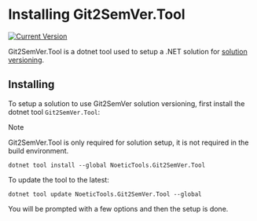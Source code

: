 ﻿---
uid: git2semver-tool-installing
---

# Installing Git2SemVer.Tool

[![Current Version](https://img.shields.io/nuget/v/NoeticTools.Git2SemVer.Tool?label=Git2SemVer.Tool)](https://www.nuget.org/packages/NoeticTools.Git2SemVer.Tool)

Git2SemVer.Tool is a dotnet tool used to setup a .NET solution for [solution versioning](xref:solution-versioning).

## Installing

To setup a solution to use Git2SemVer solution versioning, first install the dotnet tool `Git2SemVer.Tool`:

> [!NOTE]
> Git2SemVer.Tool is only required for solution setup, it is not required in the build environment.

```winbatch
dotnet tool install --global NoeticTools.Git2SemVer.Tool
```

To update the tool to the latest:

```winbatch
dotnet tool update NoeticTools.Git2SemVer.Tool --global
```

You will be prompted with a few options and then the setup is done.
